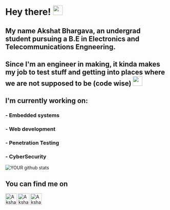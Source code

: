 # Hey there! <img src="https://raw.githubusercontent.com/MartinHeinz/MartinHeinz/master/wave.gif" width="30px">

## My name Akshat Bhargava, an undergrad student pursuing a B.E in Electronics and Telecommunications Engneering.<br>
## Since I'm an engineer in making, it kinda makes my job to test stuff and getting into places where we are not supposed to be (code wise) <img src="https://img.icons8.com/fluent/48/000000/wink.png" width="30px">

## I'm currently working on:
### - Embedded systems
### - Web development
### - Penetration Testing
### - CyberSecurity

![YOUR github stats](https://github-readme-stats.vercel.app/api?username=akshatbhargava2906&show_icons=true&theme=dracula)


## You can find me on 
  
<a href="https://www.linkedin.com/in/akshat-bhargava-265bb9195/">
  <img align="left" alt="Akshat Bhargava's LinkedIN" width="36px" src="https://img.icons8.com/fluent/48/000000/linkedin.png"/>
</a>

<a href="https://twitter.com/Circios29">
  <img align="left" alt="Akshat Bhargava | Twitter" width="36px" src="https://img.icons8.com/fluent/48/000000/twitter.png"/>
</a> 

<a href=https://www.instagram.com/_akshatbhargava/>
  <img align="left" alt="Akshat Bhargava | Instagram" width="36px" src="https://img.icons8.com/fluent/48/000000/instagram-new.png"/>
</a> 
